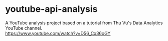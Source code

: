 # youtube-api-analysis
A YouTube analysis project based on a tutorial from Thu Vu's Data Analytics YouTube channel. <br>
https://www.youtube.com/watch?v=D56_Cx36oGY
